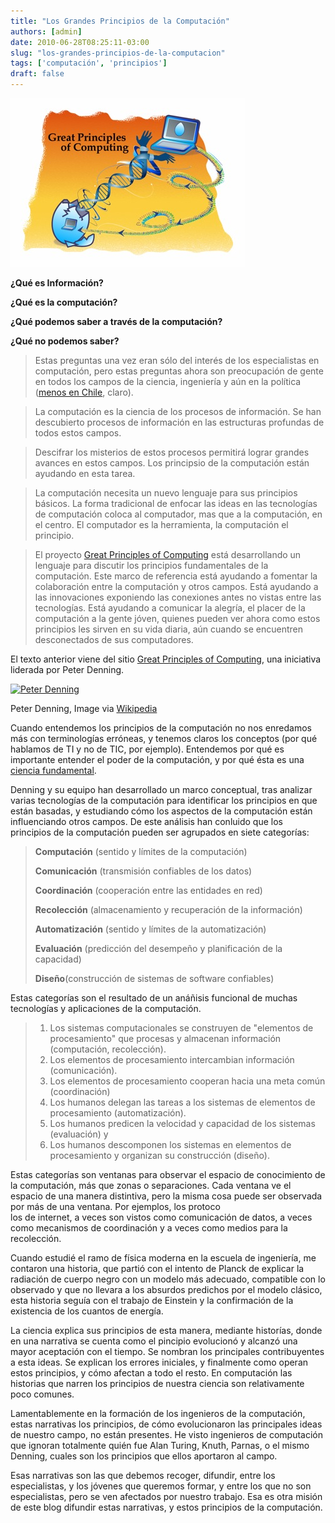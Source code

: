 ```yaml
---
title: "Los Grandes Principios de la Computación"
authors: [admin]
date: 2010-06-28T08:25:11-03:00
slug: "los-grandes-principios-de-la-computacion"
tags: ['computación', 'principios']
draft: false
---
```

 
![GP\_graphic.jpg](GP_graphic.jpg)

**¿Qué es Información?**

**¿Qué es la computación?**

**¿Qué podemos saber a través de la computación?**

**¿Qué no podemos saber?**

> Estas preguntas una vez eran sólo del interés de los especialistas en
> computación, pero estas preguntas ahora son preocupación de gente en
> todos los campos de la ciencia, ingeniería y aún en la política
> ([menos en
> Chile](http://www.alejandrobarros.com/content/view/849049/La-modernizacion-del-Estado-sigue-con-una-pata-coja.html#content-top),
> claro).

> La computación es la ciencia de los procesos de información. Se han
> descubierto procesos de información en las estructuras profundas de
> todos estos campos.

> Descifrar los misterios de estos procesos permitirá lograr grandes
> avances en estos campos. Los principsio de la computación están
> ayudando en esta tarea.

> La computación necesita un nuevo lenguaje para sus principios básicos.
> La forma tradicional de enfocar las ideas en las tecnologías de
> computación coloca al computador, mas que a la computación, en el
> centro. El computador es la herramienta, la computación el principio.

> El proyecto [Great Principles of
> Computing](http://cs.gmu.edu/cne/pjd/GP/GP-site/welcome.html) está
> desarrollando un lenguaje para discutir los principios fundamentales
> de la computación. Este marco de referencia está ayudando a fomentar
> la colaboración entre la computación y otros campos. Está ayudando a
> las innovaciones exponiendo las conexiones antes no vistas entre las
> tecnologías. Está ayudando a comunicar la alegría, el placer de la
> computación a la gente jóven, quienes pueden ver ahora como estos
> principios les sirven en su vida diaria, aún cuando se encuentren
> desconectados de sus computadores.

El texto anterior viene del sitio [Great Principles of Computing](http://cs.gmu.edu/cne/pjd/GP/GP-site/welcome.html), una iniciativa liderada por Peter Denning.

[![Peter Denning](https://upload.wikimedia.org/wikipedia/commons/9/94/Peter_J._Denning.jpg)](https://commons.wikipedia.org/wiki/Peter_J._Denning.jpg)

Peter Denning, Image via
[Wikipedia](http://commons.wikipedia.org/wiki/File:PJD.jpg)

Cuando entendemos los principios de la computación no nos enredamos más
con terminologías erróneas, y tenemos claros los conceptos (por qué
hablamos de TI y no de TIC, por ejemplo). Entendemos por qué es
importante entender el poder de la computación, y por qué ésta es una
[ciencia fundamental](/blog/2010/06/todo-es-software.html).

Denning y su equipo han desarrollado un marco conceptual, tras analizar
varias tecnologías de la computación para identificar los principios en
que están basadas, y estudiando cómo los aspectos de la computación
están influenciando otros campos. De este análisis han conluido que los
principios de la computación pueden ser agrupados en siete categorías:

> **Computación** (sentido y límites de la computación)
>
> **Comunicación** (transmisión confiables de los datos)
>
> **Coordinación** (cooperación entre las entidades en red)
>
> **Recolección** (almacenamiento y recuperación de la información)
>
> **Automatización** (sentido y límites de la automatización)
>
> **Evaluación** (predicción del desempeño y planificación de la
> capacidad)
>
> **Diseño**(construcción de sistemas de software confiables)

Estas categorías son el resultado de un anáñisis funcional de muchas
tecnologías y aplicaciones de la computación.


> 1.  Los sistemas computacionales se construyen de "elementos de
>     procesamiento" que procesas y almacenan información (computación,
>     recolección).
> 2.  Los elementos de procesamiento intercambian información
>     (comunicación).
> 3.  Los elementos de procesamiento cooperan hacia una meta común
>     (coordinación)
> 4.  Los humanos delegan las tareas a los sistemas de elementos de
>     procesamiento (automatización).
> 5.  Los humanos predicen la velocidad y capacidad de los sistemas
>     (evaluación) y
> 6.  Los humanos descomponen los sistemas en elementos de procesamiento
>     y organizan su construcción (diseño).

Estas categorías son ventanas para observar el espacio de conocimiento
de la computación, más que zonas o separaciones. Cada ventana ve el
espacio de una manera distintiva, pero la misma cosa puede ser observada
por más de una ventana. Por ejemplos, los protoco\
los de internet, a veces son vistos como comunicación de datos, a veces
como mecanismos de coordinación y a veces como medios para la
recolección.

Cuando estudié el ramo de física moderna en la escuela de ingeniería, me
contaron una historia, que partió con el intento de Planck de explicar
la radiación de cuerpo negro con un modelo más adecuado, compatible con
lo observado y que no llevara a los absurdos predichos por el modelo
clásico, esta historia seguía con el trabajo de Einstein y la
confirmación de la existencia de los cuantos de energía.

La ciencia explica sus principios de esta manera, mediante historías,
donde en una narrativa se cuenta como el pincipio evolucionó y alcanzó
una mayor aceptación con el tiempo. Se nombran los principales
contribuyentes a esta ideas. Se explican los errores iniciales, y
finalmente como operan estos principios, y cómo afectan a todo el resto.
En computación las historias que narren los principios de nuestra
ciencia son relativamente poco comunes.

Lamentablemente en la formación de los ingenieros de la computación,
estas narrativas los principios, de cómo evolucionaron las principales
ideas de nuestro campo, no están presentes. He visto ingenieros de
computación que ignoran totalmente quién fue Alan Turing, Knuth, Parnas,
o el mismo Denning, cuales son los principios que ellos aportaron al
campo.

Esas narrativas son las que debemos recoger, difundir, entre los
especialistas, y los jóvenes que queremos formar, y entre los que no son
especialistas, pero se ven afectados por nuestro trabajo. Esa es otra
misión de este blog difundir estas narrativas, y estos principios de la
computación.
